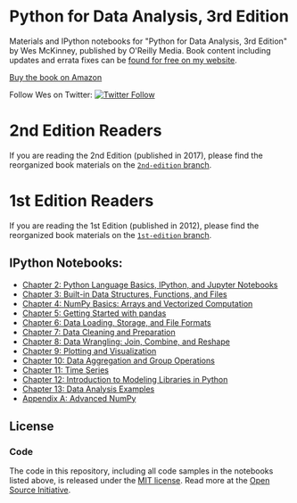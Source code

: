 # Python for Data Analysis, 3rd Edition

Materials and IPython notebooks for "Python for Data Analysis, 3rd
Edition" by Wes McKinney, published by O'Reilly Media. Book content
including updates and errata fixes can be [found for free on my
website][6].

[Buy the book on Amazon][1]

Follow Wes on Twitter: [![Twitter Follow](https://img.shields.io/twitter/follow/wesmckinn.svg?style=social&label=Follow)](https://twitter.com/wesmckinn)

# 2nd Edition Readers

If you are reading the 2nd Edition (published in 2017), please find the
reorganized book materials on the [`2nd-edition` branch][5].

# 1st Edition Readers

If you are reading the 1st Edition (published in 2012), please find the
reorganized book materials on the [`1st-edition` branch][2].

## IPython Notebooks:

* [Chapter 2: Python Language Basics, IPython, and Jupyter Notebooks](http://nbviewer.ipython.org/github/pydata/pydata-book/blob/3rd-edition/ch02.ipynb)
* [Chapter 3: Built-in Data Structures, Functions, and Files](http://nbviewer.ipython.org/github/pydata/pydata-book/blob/3rd-edition/ch03.ipynb)
* [Chapter 4: NumPy Basics: Arrays and Vectorized Computation](http://nbviewer.ipython.org/github/pydata/pydata-book/blob/3rd-edition/ch04.ipynb)
* [Chapter 5: Getting Started with pandas](http://nbviewer.ipython.org/github/pydata/pydata-book/blob/3rd-edition/ch05.ipynb)
* [Chapter 6: Data Loading, Storage, and File Formats](http://nbviewer.ipython.org/github/pydata/pydata-book/blob/3rd-edition/ch06.ipynb)
* [Chapter 7: Data Cleaning and Preparation](http://nbviewer.ipython.org/github/pydata/pydata-book/blob/3rd-edition/ch07.ipynb)
* [Chapter 8: Data Wrangling: Join, Combine, and Reshape](http://nbviewer.ipython.org/github/pydata/pydata-book/blob/3rd-edition/ch08.ipynb)
* [Chapter 9: Plotting and Visualization](http://nbviewer.ipython.org/github/pydata/pydata-book/blob/3rd-edition/ch09.ipynb)
* [Chapter 10: Data Aggregation and Group Operations](http://nbviewer.ipython.org/github/pydata/pydata-book/blob/3rd-edition/ch10.ipynb)
* [Chapter 11: Time Series](http://nbviewer.ipython.org/github/pydata/pydata-book/blob/3rd-edition/ch11.ipynb)
* [Chapter 12: Introduction to Modeling Libraries in Python](http://nbviewer.ipython.org/github/pydata/pydata-book/blob/3rd-edition/ch12.ipynb)
* [Chapter 13: Data Analysis Examples](http://nbviewer.ipython.org/github/pydata/pydata-book/blob/3rd-edition/ch13.ipynb)
* [Appendix A: Advanced NumPy](http://nbviewer.ipython.org/github/pydata/pydata-book/blob/3rd-edition/appa.ipynb)

## License

### Code

The code in this repository, including all code samples in the notebooks listed
above, is released under the [MIT license](LICENSE-CODE). Read more at the
[Open Source Initiative](https://opensource.org/licenses/MIT).

[1]: https://amzn.to/3DyLaJc
[2]: https://github.com/wesm/pydata-book/tree/1st-edition
[5]: https://github.com/wesm/pydata-book/tree/2nd-edition
[6]: https://wesmckinney.com/book/
